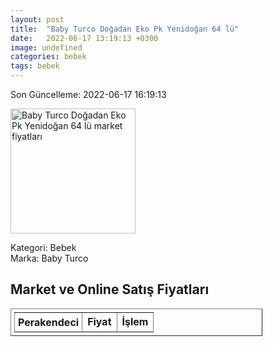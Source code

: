 ```yaml
---
layout: post
title:  "Baby Turco Doğadan Eko Pk Yenidoğan 64 lü"
date:   2022-06-17 13:19:13 +0300
image: undefined
categories: bebek
tags: bebek
---
```


Son Güncelleme: 2022-06-17 16:19:13

<img src="undefined" width="200" alt="Baby Turco Doğadan Eko Pk Yenidoğan 64 lü market fiyatları" />

Kategori: Bebek
<br />
Marka: Baby Turco

<h2>Market ve Online Satış Fiyatları</h2>

<table border="1" style="padding: 5px;width:80%;">
  <tr>
    <td style="padding: 5px;"><strong>Perakendeci</strong></td>
    <td><strong>Fiyat</strong></td>
    <td><strong>İşlem</strong></td>
  </tr>
  
</table>
